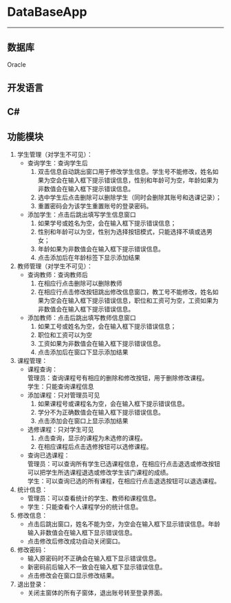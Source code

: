 # DataBaseApp
---
## 数据库
Oracle
## 开发语言
C#
---
## 功能模块
1. 学生管理（对学生不可见）：
   - 查询学生：查询学生后
        1. 双击信息自动跳出窗口用于修改学生信息。学生号不能修改，姓名如果为空会在输入框下提示错误信息，性别和年龄可为空，年龄如果为非数值会在输入框下提示错误信息。
        2. 选中学生后点击删除可以删除学生（同时会删除其账号和选课记录）；
        3. 重置密码会为该学生重置账号的登录密码。
   - 添加学生：点击后跳出填写学生信息窗口
        1. 如果学号或姓名为空，会在输入框下提示错误信息；
        2. 性别和年龄可以为空，性别为选择按钮模式，只能选择不填或选男女；
        3. 年龄如果为非数值会在输入框下提示错误信息。
        4. 点击添加后在年龄标签下显示添加结果
2. 教师管理（对学生不可见）：
   - 查询教师：查询教师后
        1. 在相应行点击删除可以删除教师
        2. 在相应行点击修改按钮跳出修改信息窗口，教工号不能修改，姓名如果为空会在输入框下提示错误信息，职位和工资可为空，工资如果为非数值会在输入框下提示错误信息。
   - 添加教师：点击后跳出填写教师信息窗口
        1. 如果工号或姓名为空，会在输入框下提示错误信息；
        2. 职位和工资可以为空
        3. 工资如果为非数值会在输入框下提示错误信息。
        4. 点击添加后在窗口下显示添加结果
3. 课程管理：
   -	课程查询：  
      管理员：查询课程号有相应的删除和修改按钮，用于删除修改课程。  
      学生：只能查询课程信息  
   -	添加课程：只对管理员可见
        1. 如果课程号或课程名为空，会在输入框下提示错误信息。
        2. 学分不为正确数值会在输入框下提示错误信息。
        3. 点击添加会在窗口上显示添加结果
   - 选修课程：只对学生可见
        1. 点击查询，显示的课程为未选修的课程。
        2. 在相应课程后点击选修按钮可以选修课程。
   - 查询已选课程：  
      管理员：可以查询所有学生已选课程信息，在相应行点击退选或修改按钮可以把学生所选课程退选或修改学生该门课程的成绩。  
      学生：可以查询已选的所有课程，在相应行点击退选按钮可以退选课程。  
4. 统计信息：
    -	管理员：可以查看统计的学生、教师和课程信息。
    -	学生：只能查看个人课程学分的统计信息。
5. 修改信息：
    -	点击后跳出窗口，姓名不能为空，为空会在输入框下显示错误信息。年龄输入非数值会在输入框下显示错误信息。
    -	点击修改后修改成功自动关闭窗口。
6. 修改密码：
    -	输入原密码时不正确会在输入框下显示错误信息。
    -	新密码前后输入不一致会在输入框下显示错误信息。
    -	点击修改会在窗口显示修改结果。
7. 退出登录：
    -	关闭主窗体的所有子窗体，退出账号转至登录界面。
